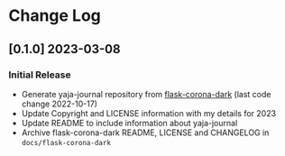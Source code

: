 # Change Log

## [0.1.0] 2023-03-08
### Initial Release
- Generate yaja-journal repository from [flask-corona-dark](https://github.com/app-generator/flask-corona-dark) (last code change 2022-10-17)
- Update Copyright and LICENSE information with my details for 2023
- Update README to include information about yaja-journal
- Archive flask-corona-dark README, LICENSE and CHANGELOG in `docs/flask-corona-dark`
